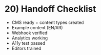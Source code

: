 # 20) Handoff Checklist

-   CMS ready + content types created
-   Example content (EN/AR)
-   Webhook verified
-   Analytics working
-   A11y test passed
-   Editors trained
